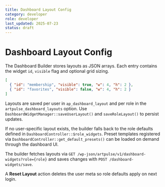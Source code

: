 ```yaml
---
title: Dashboard Layout Config
category: developer
role: developer
last_updated: 2025-07-23
status: draft
---
```

# Dashboard Layout Config

The Dashboard Builder stores layouts as JSON arrays. Each entry contains the widget `id`, `visible` flag and optional grid sizing.

```json
[
  { "id": "membership", "visible": true, "w": 4, "h": 2 },
  { "id": "favorites", "visible": false, "w": 4, "h": 2 }
]
```

Layouts are saved per user in `ap_dashboard_layout` and per role in the `artpulse_dashboard_layouts` option. Use `DashboardWidgetManager::saveUserLayout()` and `saveRoleLayout()` to persist updates.

If no user-specific layout exists, the builder falls back to the role defaults defined in `DashboardController::$role_widgets`. Preset templates registered via `DashboardController::get_default_presets()` can be loaded on demand through the dashboard UI.

The builder fetches layouts via `GET /wp-json/artpulse/v1/dashboard-widgets?role={role}` and saves changes with `POST /dashboard-widgets/save`.

A **Reset Layout** action deletes the user meta so role defaults apply on next login.
